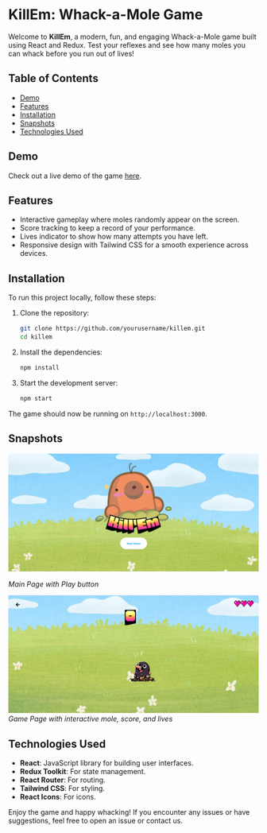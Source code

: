 # KillEm: Whack-a-Mole Game

Welcome to **KillEm**, a modern, fun, and engaging Whack-a-Mole game built using React and Redux. Test your reflexes and see how many moles you can whack before you run out of lives!

## Table of Contents

- [Demo](#demo)
- [Features](#features)
- [Installation](#installation)
- [Snapshots](#snapshots)
- [Technologies Used](#technologies-used)
## Demo

Check out a live demo of the game [here](#).

## Features

- Interactive gameplay where moles randomly appear on the screen.
- Score tracking to keep a record of your performance.
- Lives indicator to show how many attempts you have left.
- Responsive design with Tailwind CSS for a smooth experience across devices.

## Installation

To run this project locally, follow these steps:

1. Clone the repository:

   ```bash
   git clone https://github.com/yourusername/killem.git
   cd killem
   ```

2. Install the dependencies:

   ```bash
   npm install
   ```

3. Start the development server:

   ```bash
   npm start
   ```

The game should now be running on `http://localhost:3000`.

## Snapshots

![Main Page](src\assets\readmePlayPage.png)

*Main Page with Play button*

![Game Page](src\assets\readmeGroundPage.png)
*Game Page with interactive mole, score, and lives*

## Technologies Used

- **React**: JavaScript library for building user interfaces.
- **Redux Toolkit**: For state management.
- **React Router**: For routing.
- **Tailwind CSS**: For styling.
- **React Icons**: For icons.

Enjoy the game and happy whacking! If you encounter any issues or have suggestions, feel free to open an issue or contact us.

